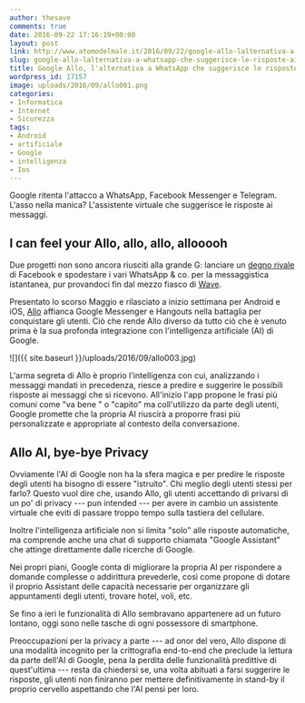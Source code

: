 ```yaml
---
author: thesave
comments: true
date: 2016-09-22 17:16:19+00:00
layout: post
link: http://www.atomodelmale.it/2016/09/22/google-allo-lalternativa-a-whatsapp-che-suggerisce-le-risposte-ai-messaggi/
slug: google-allo-lalternativa-a-whatsapp-che-suggerisce-le-risposte-ai-messaggi
title: Google Allo, l'alternativa a WhatsApp che suggerisce le risposte ai messaggi
wordpress_id: 17157
image: uploads/2016/09/allo001.png
categories:
- Informatica
- Internet
- Sicurezza
tags:
- Android
- artificiale
- Google
- intelligenza
- Ios
---
```


Google ritenta l'attacco a WhatsApp, Facebook Messenger e Telegram. L'asso nella manica? L'assistente virtuale che suggerisce le risposte ai messaggi.

## I can feel your Allo, allo, allo, allooooh

Due progetti non sono ancora riusciti alla grande G: lanciare un [degno rivale](/2011/06/29/google-e-1/) di Facebook e spodestare i vari WhatsApp & co. per la messaggistica istantanea, pur provandoci fin dal mezzo fiasco di [Wave](/2009/05/31/google-wave-le-onde-che-rivoluzioneranno-il-web/).

Presentato lo scorso Maggio e rilasciato a inizio settimana per Android e iOS, [Allo](https://allo.google.com/) affianca Google Messenger e Hangouts nella battaglia per conquistare gli utenti. Ciò che rende Allo diverso da tutto ciò che è venuto prima è la sua profonda integrazione con l'intelligenza artificiale (AI) di Google.

![]({{ site.baseurl }}/uploads/2016/09/allo003.jpg)

L'arma segreta di Allo è proprio l'intelligenza con cui, analizzando i messaggi mandati in precedenza, riesce a predire e suggerire le possibili risposte ai messaggi che si ricevono. All'inizio l'app propone le frasi più comuni come "va bene " o "capito" ma coll'utilizzo da parte degli utenti, Google promette che la propria AI riuscirà a proporre frasi più personalizzate e appropriate al contesto della conversazione.

## Allo AI, bye-bye Privacy

Ovviamente l'AI di Google non ha la sfera magica e per predire le risposte degli utenti ha bisogno di essere "istruito". Chi meglio degli utenti stessi per farlo? Questo vuol dire che, usando Allo, gli utenti accettando di privarsi di un po' di privacy --- pun intended ---  per avere in cambio un assistente virtuale che eviti di passare troppo tempo sulla tastiera del cellulare.

Inoltre l'intelligenza artificiale non si limita "solo" alle risposte automatiche, ma comprende anche una chat di supporto chiamata "Google Assistant" che attinge direttamente dalle ricerche di Google.

Nei propri piani, Google conta di migliorare la propria AI per rispondere a domande complesse o addirittura prevederle, così come propone di dotare il proprio Assistant delle capacità necessarie per organizzare gli appuntamenti degli utenti, trovare hotel, voli, etc.

Se fino a ieri le funzionalità di Allo sembravano appartenere ad un futuro lontano, oggi sono nelle tasche di ogni possessore di smartphone.

Preoccupazioni per la privacy a parte --- ad onor del vero, Allo dispone di una modalità incognito per la crittografia end-to-end che preclude la lettura da parte dell'AI di Google, pena la perdita delle funzionalità predittive di quest'ultima --- resta da chiedersi se, una volta abituati a farsi suggerire le risposte, gli utenti non finiranno per mettere definitivamente in stand-by il proprio cervello aspettando che l'AI pensi per loro.
